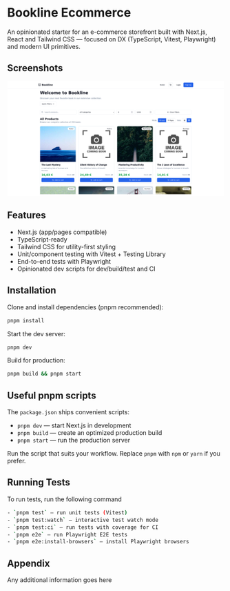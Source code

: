 
# Bookline Ecommerce

An opinionated starter for an e-commerce storefront built with Next.js, React and Tailwind CSS — focused on DX (TypeScript, Vitest, Playwright) and modern UI primitives.

## Screenshots

![App Screenshot](images/screenshot.png)

## Features

- Next.js (app/pages compatible)
- TypeScript-ready
- Tailwind CSS for utility-first styling
- Unit/component testing with Vitest + Testing Library
- End-to-end tests with Playwright
- Opinionated dev scripts for dev/build/test and CI

## Installation

Clone and install dependencies (pnpm recommended):

```zsh
pnpm install
```

Start the dev server:

```zsh
pnpm dev
```

Build for production:

```zsh
pnpm build && pnpm start
```

## Useful pnpm scripts

The `package.json` ships convenient scripts:

- `pnpm dev` — start Next.js in development
- `pnpm build` — create an optimized production build
- `pnpm start` — run the production server

Run the script that suits your workflow. Replace `pnpm` with `npm` or `yarn` if you prefer.

## Running Tests

To run tests, run the following command

```bash
- `pnpm test` — run unit tests (Vitest)
- `pnpm test:watch` — interactive test watch mode
- `pnpm test:ci` — run tests with coverage for CI
- `pnpm e2e` — run Playwright E2E tests
- `pnpm e2e:install-browsers` — install Playwright browsers
```

## Appendix

Any additional information goes here
